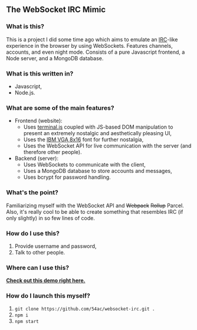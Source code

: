 ## The WebSocket IRC Mimic

### What is this?

This is a project I did some time ago which aims to emulate an [IRC](https://en.wikipedia.org/wiki/Internet_Relay_Chat)-like experience in the browser by using WebSockets. Features channels, accounts, and even night mode. Consists of a pure Javascript frontend, a Node server, and a MongoDB database.

### What is this written in?

- Javascript,
- Node.js.

### What are some of the main features?

- Frontend (website):
  - Uses [terminal.js](https://github.com/eosterberg/terminaljs) coupled with JS-based DOM manipulation to present an extremely nostalgic and aesthetically pleasing UI,
  - Uses the [IBM VGA 8x16](https://int10h.org/oldschool-pc-fonts/fontlist/font?ibm_vga_8x16) font for further nostalgia,
  - Uses the WebSocket API for live communication with the server (and therefore other people).
- Backend (server):
  - Uses WebSockets to communicate with the client,
  - Uses a MongoDB database to store accounts and messages,
  - Uses bcrypt for password handling.

### What's the point?

Familiarizing myself with the WebSocket API and ~~Webpack~~ ~~Rollup~~ Parcel. Also, it's really cool to be able to create something that resembles IRC (if only slightly) in so few lines of code.

### How do I use this?

1. Provide username and password,
2. Talk to other people.

### Where can I use this?

**[Check out this demo right here.](https://54ac.bio:5421/)**

### How do I launch this myself?

1. `git clone https://github.com/54ac/websocket-irc.git .`
2. `npm i`
3. `npm start`

